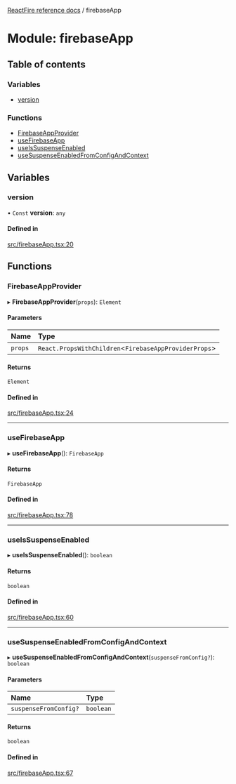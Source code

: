 [ReactFire reference docs](../README.md) / firebaseApp

# Module: firebaseApp

## Table of contents

### Variables

- [version](firebaseapp.md#version)

### Functions

- [FirebaseAppProvider](firebaseapp.md#firebaseappprovider)
- [useFirebaseApp](firebaseapp.md#usefirebaseapp)
- [useIsSuspenseEnabled](firebaseapp.md#useissuspenseenabled)
- [useSuspenseEnabledFromConfigAndContext](firebaseapp.md#usesuspenseenabledfromconfigandcontext)

## Variables

### version

• `Const` **version**: `any`

#### Defined in

[src/firebaseApp.tsx:20](https://github.com/FirebaseExtended/reactfire/blob/main/src/firebaseApp.tsx#L20)

## Functions

### FirebaseAppProvider

▸ **FirebaseAppProvider**(`props`): `Element`

#### Parameters

| Name | Type |
| :------ | :------ |
| `props` | `React.PropsWithChildren`<`FirebaseAppProviderProps`\> |

#### Returns

`Element`

#### Defined in

[src/firebaseApp.tsx:24](https://github.com/FirebaseExtended/reactfire/blob/main/src/firebaseApp.tsx#L24)

___

### useFirebaseApp

▸ **useFirebaseApp**(): `FirebaseApp`

#### Returns

`FirebaseApp`

#### Defined in

[src/firebaseApp.tsx:78](https://github.com/FirebaseExtended/reactfire/blob/main/src/firebaseApp.tsx#L78)

___

### useIsSuspenseEnabled

▸ **useIsSuspenseEnabled**(): `boolean`

#### Returns

`boolean`

#### Defined in

[src/firebaseApp.tsx:60](https://github.com/FirebaseExtended/reactfire/blob/main/src/firebaseApp.tsx#L60)

___

### useSuspenseEnabledFromConfigAndContext

▸ **useSuspenseEnabledFromConfigAndContext**(`suspenseFromConfig?`): `boolean`

#### Parameters

| Name | Type |
| :------ | :------ |
| `suspenseFromConfig?` | `boolean` |

#### Returns

`boolean`

#### Defined in

[src/firebaseApp.tsx:67](https://github.com/FirebaseExtended/reactfire/blob/main/src/firebaseApp.tsx#L67)
